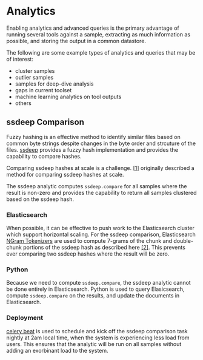# Analytics #
Enabling analytics and advanced queries is the primary advantage of running
several tools against a sample, extracting as much information as possible, and
storing the output in a common datastore.

The following are some example types of analytics and queries that may be of
interest:

- cluster samples
- outlier samples
- samples for deep-dive analysis
- gaps in current toolset
- machine learning analytics on tool outputs
- others

## ssdeep Comparison ##
Fuzzy hashing is an effective method to identify similar files based on common
byte strings despite changes in the byte order and strcuture of the files.
[ssdeep](https://ssdeep-project.github.io/ssdeep/index.html) provides a fuzzy
hash implementation and provides the capability to compare hashes.

Comparing ssdeep hashes at scale is a challenge. [[1]](https://www.virusbulletin.com/virusbulletin/2015/11/optimizing-ssdeep-use-scale/)
originally described a method for comparing ssdeep hashes at scale.

The ssdeep analytic computes ```ssdeep.compare``` for all samples where the
result is non-zero and provides the capability to return all samples clustered
based on the ssdeep hash.

### Elasticsearch ###
When possible, it can be effective to push work to the Elasticsearch cluster
which support horizontal scaling. For the ssdeep comparison, Elasticsearch
[NGram  Tokenizers](https://www.elastic.co/guide/en/elasticsearch/reference/current/analysis-ngram-tokenizer.html)
are used to compute 7-grams of the chunk and double-chunk portions
of the ssdeep hash as described here [[2]](http://www.intezer.com/intezer-community-tip-ssdeep-comparisons-with-elasticsearch/).
This prevents ever comparing two ssdeep hashes where the result will be zero.

### Python ###
Because we need to compute ```ssdeep.compare```, the ssdeep analytic cannot be
done entirely in Elasticsearch. Python is used to query Elasicsearch, compute
```ssdeep.compare``` on the results, and update the documents in Elasticsearch.

### Deployment ###
[celery beat](http://docs.celeryproject.org/en/latest/userguide/periodic-tasks.html)
is used to schedule and kick off the ssdeep comparison task nightly at 2am
local time, when the system is experiencing less load from users. This ensures
that the analytic will be run on all samples without adding an exorbinant load
to the system.

